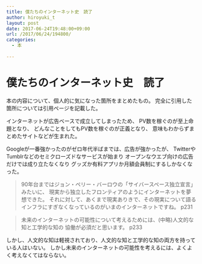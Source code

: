 ```yaml
---
title: 僕たちのインターネット史　読了
author: hiroyuki_t
layout: post
date: 2017-06-24T19:48:00+09:00
url: /2017/06/24/194800/
categories:
  - 本
  
---
```

# 僕たちのインターネット史　読了

本の内容について、個人的に気になった箇所をまとめたもの。
完全に引用した箇所については引用ページを記載した。


インターネットが広告ベースで成立してしまったため、
PV数を稼ぐのが至上命題となり、
どんなことをしてもPV数を稼ぐのが正義となり、
意味もわからずまとめたサイトなどが生まれた。

Googleが一番強かったのがゼロ年代半ばまでは、広告が強かったが、
TwitterやTumblrなどのセミクローズドなサービスが始まり
オープンなウエブ向けの広告だけでは成り立たなくなり
グッズか有料アプリか月額会員制にするしかなくなった。

> 90年台まではジョン・ペリー・バーロウの「サイバースペース独立宣言」みたいに、
> 現実から独立したフロンティアのようにインターネットを夢想できた。
> それに対して、あくまで現実ありきで、その現実について語るインフラにすぎなくなっているのがいまのインターネットですね。
> p231


> 未来のインターネットの可能性について考えるためには、(中略)人文的な知と工学的な知の
> 協働が必須だと思います。
> p233

しかし、人文的な知は軽視されており、人文的な知と工学的な知の両方を持っている人はいない。
しかし未来のインターネットの可能性を考えるには、よくよく考えなくてはならない。
